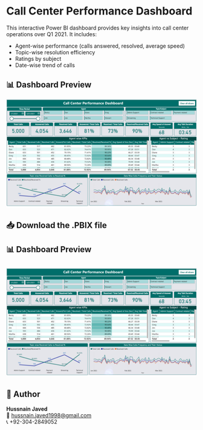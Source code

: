 # Call Center Performance Dashboard

This interactive Power BI dashboard provides key insights into call center operations over Q1 2021. It includes:

- Agent-wise performance (calls answered, resolved, average speed)
- Topic-wise resolution efficiency
- Ratings by subject
- Date-wise trend of calls

## 📊 Dashboard Preview

![Dashboard Screenshot](https://github.com/Hussnain195/Call-Center-Performance-Dashboard/blob/main/Call%20Center%20Productivity.png?raw=true)

## 📥 Download the .PBIX file

## 📊 Dashboard Preview

![Dashboard Screenshot](https://github.com/Hussnain195/Call-Center-Performance-Dashboard/blob/main/Call%20Center%20Productivity.png?raw=true)
---

## 🔗 Author

**Hussnain Javed**  
📧 hussnain.javed1998@gmail.com  
📞 +92-304-2849052  
